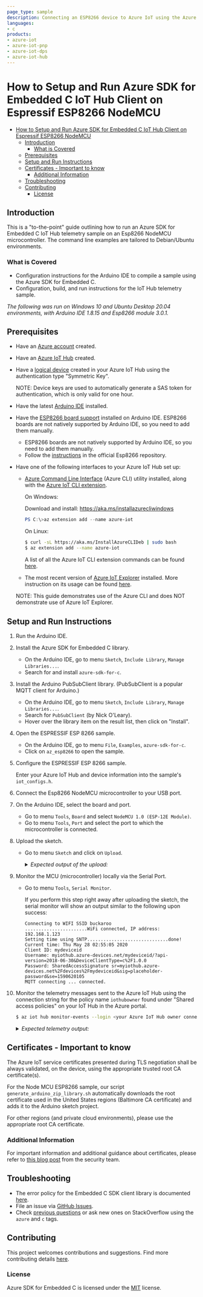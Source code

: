 ```yaml
---
page_type: sample
description: Connecting an ESP8266 device to Azure IoT using the Azure SDK for Embedded C
languages:
- c
products:
- azure-iot
- azure-iot-pnp
- azure-iot-dps
- azure-iot-hub
---
```


# How to Setup and Run Azure SDK for Embedded C IoT Hub Client on Espressif ESP8266 NodeMCU

- [How to Setup and Run Azure SDK for Embedded C IoT Hub Client on Espressif ESP8266 NodeMCU](#how-to-setup-and-run-azure-sdk-for-embedded-c-iot-hub-client-on-espressif-esp8266-nodemcu)
  - [Introduction](#introduction)
    - [What is Covered](#what-is-covered)
  - [Prerequisites](#prerequisites)
  - [Setup and Run Instructions](#setup-and-run-instructions)
  - [Certificates - Important to know](#certificates---important-to-know)
    - [Additional Information](#additional-information)
  - [Troubleshooting](#troubleshooting)
  - [Contributing](#contributing)
    - [License](#license)

## Introduction

This is a "to-the-point" guide outlining how to run an Azure SDK for Embedded C IoT Hub telemetry sample on an Esp8266 NodeMCU microcontroller. The command line examples are tailored to Debian/Ubuntu environments.

### What is Covered

- Configuration instructions for the Arduino IDE to compile a sample using the Azure SDK for Embedded C.
- Configuration, build, and run instructions for the IoT Hub telemetry sample.

_The following was run on Windows 10 and Ubuntu Desktop 20.04 environments, with Arduino IDE 1.8.15 and Esp8266 module 3.0.1._

## Prerequisites

- Have an [Azure account](https://azure.microsoft.com/) created.
- Have an [Azure IoT Hub](https://docs.microsoft.com/azure/iot-hub/iot-hub-create-through-portal) created.
- Have a [logical device](https://docs.microsoft.com/azure/iot-hub/iot-hub-create-through-portal#register-a-new-device-in-the-iot-hub) created in your Azure IoT Hub using the authentication type "Symmetric Key".

    NOTE: Device keys are used to automatically generate a SAS token for authentication, which is only valid for one hour.

- Have the latest [Arduino IDE](https://www.arduino.cc/en/Main/Software) installed.

- Have the [ESP8266 board support](https://github.com/esp8266/Arduino#installing-with-boards-manager) installed on Arduino IDE. ESP8266 boards are not natively supported by Arduino IDE, so you need to add them manually.

    - ESP8266 boards are not natively supported by Arduino IDE, so you need to add them manually.
    - Follow the [instructions](https://github.com/esp8266/Arduino#installing-with-boards-manager) in the official Esp8266 repository.

- Have one of the following interfaces to your Azure IoT Hub set up:
  - [Azure Command Line Interface](https://docs.microsoft.com/cli/azure/install-azure-cli?view=azure-cli-latest) (Azure CLI) utility installed, along with the [Azure IoT CLI extension](https://github.com/Azure/azure-iot-cli-extension).

    On Windows:

      Download and install: https://aka.ms/installazurecliwindows

      ```powershell
      PS C:\>az extension add --name azure-iot
      ```

    On Linux:

      ```bash
      $ curl -sL https://aka.ms/InstallAzureCLIDeb | sudo bash
      $ az extension add --name azure-iot
      ```

      A list of all the Azure IoT CLI extension commands can be found [here](https://docs.microsoft.com/cli/azure/iot?view=azure-cli-latest).

  - The most recent version of [Azure IoT Explorer](https://github.com/Azure/azure-iot-explorer/releases) installed. More instruction on its usage can be found [here](https://docs.microsoft.com/azure/iot-pnp/howto-use-iot-explorer).

  NOTE: This guide demonstrates use of the Azure CLI and does NOT demonstrate use of Azure IoT Explorer.

## Setup and Run Instructions

1. Run the Arduino IDE.

2. Install the Azure SDK for Embedded C library.

    - On the Arduino IDE, go to menu `Sketch`, `Include Library`, `Manage Libraries...`.
    - Search for and install `azure-sdk-for-c`.

3. Install the Arduino PubSubClient library. (PubSubClient is a popular MQTT client for Arduino.)

    - On the Arduino IDE, go to menu `Sketch`, `Include Library`, `Manage Libraries...`.
    - Search for `PubSubClient` (by Nick O'Leary).
    - Hover over the library item on the result list, then click on "Install".

4. Open the ESPRESSIF ESP 8266 sample.

    - On the Arduino IDE, go to menu `File`, `Examples`, `azure-sdk-for-c`.
    - Click on `az_esp8266` to open the sample.

5. Configure the ESPRESSIF ESP 8266 sample.

    Enter your Azure IoT Hub and device information into the sample's `iot_configs.h`.

6. Connect the Esp8266 NodeMCU microcontroller to your USB port.

7. On the Arduino IDE, select the board and port.

    - Go to menu `Tools`, `Board` and select `NodeMCU 1.0 (ESP-12E Module)`.
    - Go to menu `Tools`, `Port` and select the port to which the microcontroller is connected.

8. Upload the sketch.

    - Go to menu `Sketch` and click on `Upload`.

        <details><summary><i>Expected output of the upload:</i></summary>
        <p>

        ```text
        Executable segment sizes:
        IROM   : 361788          - code in flash         (default or ICACHE_FLASH_ATTR)
        IRAM   : 26972   / 32768 - code in IRAM          (ICACHE_RAM_ATTR, ISRs...)
        DATA   : 1360  )         - initialized variables (global, static) in RAM/HEAP
        RODATA : 2152  ) / 81920 - constants             (global, static) in RAM/HEAP
        BSS    : 26528 )         - zeroed variables      (global, static) in RAM/HEAP
        Sketch uses 392272 bytes (37%) of program storage space. Maximum is 1044464 bytes.
        Global variables use 30040 bytes (36%) of dynamic memory, leaving 51880 bytes for local variables. Maximum is 81920 bytes.
        /home/user/.arduino15/packages/esp8266/tools/python3/3.7.2-post1/python3 /home/user/.arduino15/packages/esp8266/hardware/esp8266/2.7.1/tools/upload.py --chip esp8266 --port /dev/ttyUSB0 --baud 230400 --before default_reset --after hard_reset write_flash 0x0 /tmp/arduino_build_826987/azure_iot_hub_telemetry.ino.bin
        esptool.py v2.8
        Serial port /dev/ttyUSB0
        Connecting....
        Chip is ESP8266EX
        Features: WiFi
        Crystal is 26MHz
        MAC: dc:4f:22:5e:a7:09
        Uploading stub...
        Running stub...
        Stub running...
        Changing baud rate to 230400
        Changed.
        Configuring flash size...
        Auto-detected Flash size: 4MB
        Compressed 396432 bytes to 292339...

        Writing at 0x00000000... (5 %)
        Writing at 0x00004000... (11 %)
        Writing at 0x00008000... (16 %)
        Writing at 0x0000c000... (22 %)
        Writing at 0x00010000... (27 %)
        Writing at 0x00014000... (33 %)
        Writing at 0x00018000... (38 %)
        Writing at 0x0001c000... (44 %)
        Writing at 0x00020000... (50 %)
        Writing at 0x00024000... (55 %)
        Writing at 0x00028000... (61 %)
        Writing at 0x0002c000... (66 %)
        Writing at 0x00030000... (72 %)
        Writing at 0x00034000... (77 %)
        Writing at 0x00038000... (83 %)
        Writing at 0x0003c000... (88 %)
        Writing at 0x00040000... (94 %)
        Writing at 0x00044000... (100 %)
        Wrote 396432 bytes (292339 compressed) at 0x00000000 in 13.0 seconds (effective 243.4 kbit/s)...
        Hash of data verified.

        Leaving...
        Hard resetting via RTS pin...
        ```

        </p>
        </details>

9. Monitor the MCU (microcontroller) locally via the Serial Port.

    - Go to menu `Tools`, `Serial Monitor`.

        If you perform this step right away after uploading the sketch, the serial monitor will show an output similar to the following upon success:

        ```text
        Connecting to WIFI SSID buckaroo
        .......................WiFi connected, IP address:
        192.168.1.123
        Setting time using SNTP..............................done!
        Current time: Thu May 28 02:55:05 2020
        Client ID: mydeviceid
        Username: myiothub.azure-devices.net/mydeviceid/?api-version=2018-06-30&DeviceClientType=c%2F1.0.0
        Password: SharedAccessSignature sr=myiothub.azure-devices.net%2Fdevices%2Fmydeviceid&sig=placeholder-password&se=1590620105
        MQTT connecting ... connected.
        ```

10. Monitor the telemetry messages sent to the Azure IoT Hub using the connection string for the policy name `iothubowner` found under "Shared access policies" on your IoT Hub in the Azure portal.

    ```bash
    $ az iot hub monitor-events --login <your Azure IoT Hub owner connection string in quotes> --device-id <your device id>
    ```

    <details><summary><i>Expected telemetry output:</i></summary>
    <p>

    ```bash
    Starting event monitor, filtering on device: mydeviceid, use ctrl-c to stop...
    {
        "event": {
            "origin": "mydeviceid",
            "payload": "payload"
        }
    }
    {
        "event": {
            "origin": "mydeviceid",
            "payload": "payload"
        }
    }
    {
        "event": {
            "origin": "mydeviceid",
            "payload": "payload"
        }
    }
    {
        "event": {
            "origin": "mydeviceid",
            "payload": "payload"
        }
    }
    {
        "event": {
            "origin": "mydeviceid",
            "payload": "payload"
        }
    }
    {
        "event": {
            "origin": "mydeviceid",
            "payload": "payload"
        }
    }
    ^CStopping event monitor...
    ```

    </p>
    </details>

## Certificates - Important to know

The Azure IoT service certificates presented during TLS negotiation shall be always validated, on the device, using the appropriate trusted root CA certificate(s).

For the Node MCU ESP8266 sample, our script `generate_arduino_zip_library.sh` automatically downloads the root certificate used in the United States regions (Baltimore CA certificate) and adds it to the Arduino sketch project.

For other regions (and private cloud environments), please use the appropriate root CA certificate.

### Additional Information

For important information and additional guidance about certificates, please refer to [this blog post](https://techcommunity.microsoft.com/t5/internet-of-things/azure-iot-tls-changes-are-coming-and-why-you-should-care/ba-p/1658456) from the security team.

## Troubleshooting

- The error policy for the Embedded C SDK client library is documented [here](https://github.com/Azure/azure-sdk-for-c/blob/main/sdk/docs/iot/mqtt_state_machine.md#error-policy).
- File an issue via [GitHub Issues](https://github.com/Azure/azure-sdk-for-c/issues/new/choose).
- Check [previous questions](https://stackoverflow.com/questions/tagged/azure+c) or ask new ones on StackOverflow using the `azure` and `c` tags.

## Contributing

This project welcomes contributions and suggestions. Find more contributing details [here](https://github.com/Azure/azure-sdk-for-c/blob/main/CONTRIBUTING.md).

### License

Azure SDK for Embedded C is licensed under the [MIT](https://github.com/Azure/azure-sdk-for-c/blob/main/LICENSE) license.

